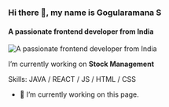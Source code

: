 ### Hi there 👋, my name is Gogularamana S
#### A passionate frontend developer from India
![A passionate frontend developer from India](https://encrypted-tbn0.gstatic.com/images?q=tbn:ANd9GcQikMZjdJ7Mv4SoM9lmUT-m8oKNTOwqh4nCJw&usqp=CAU)

I’m currently working on **Stock Management**

Skills: JAVA / REACT / JS / HTML / CSS

- 🔭 I’m currently working on this page. 




